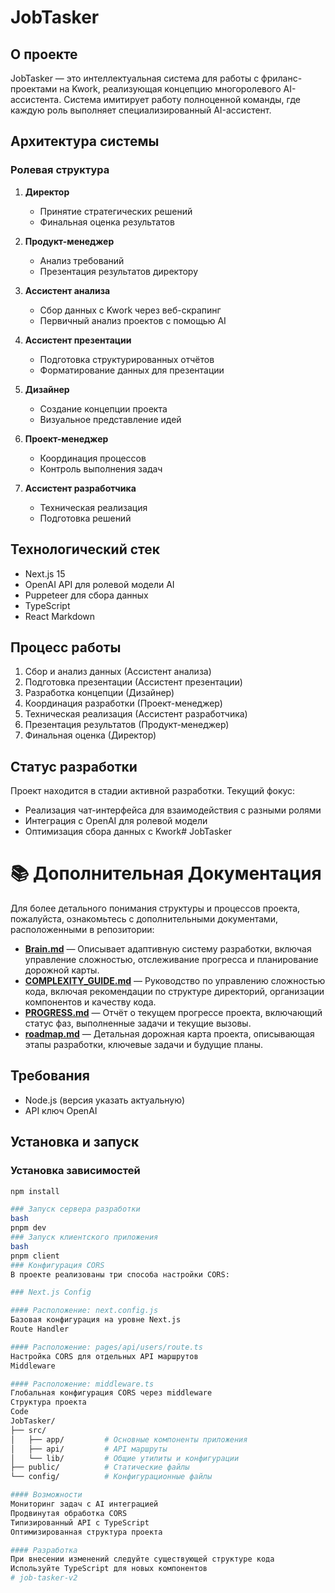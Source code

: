 # JobTasker

## О проекте

JobTasker — это интеллектуальная система для работы с фриланс-проектами на Kwork, реализующая концепцию многоролевого AI-ассистента. Система имитирует работу полноценной команды, где каждую роль выполняет специализированный AI-ассистент.

## Архитектура системы

### Ролевая структура

1. **Директор**

   - Принятие стратегических решений
   - Финальная оценка результатов

2. **Продукт-менеджер**

   - Анализ требований
   - Презентация результатов директору

3. **Ассистент анализа**

   - Сбор данных с Kwork через веб-скрапинг
   - Первичный анализ проектов с помощью AI

4. **Ассистент презентации**

   - Подготовка структурированных отчётов
   - Форматирование данных для презентации

5. **Дизайнер**

   - Создание концепции проекта
   - Визуальное представление идей

6. **Проект-менеджер**

   - Координация процессов
   - Контроль выполнения задач

7. **Ассистент разработчика**
   - Техническая реализация
   - Подготовка решений

## Технологический стек

- Next.js 15
- OpenAI API для ролевой модели AI
- Puppeteer для сбора данных
- TypeScript
- React Markdown

## Процесс работы

1. Сбор и анализ данных (Ассистент анализа)
2. Подготовка презентации (Ассистент презентации)
3. Разработка концепции (Дизайнер)
4. Координация разработки (Проект-менеджер)
5. Техническая реализация (Ассистент разработчика)
6. Презентация результатов (Продукт-менеджер)
7. Финальная оценка (Директор)

## Статус разработки

Проект находится в стадии активной разработки. Текущий фокус:

- Реализация чат-интерфейса для взаимодействия с разными ролями
- Интеграция с OpenAI для ролевой модели
- Оптимизация сбора данных с Kwork# JobTasker

# 📚 Дополнительная Документация

Для более детального понимания структуры и процессов проекта, пожалуйста, ознакомьтесь с дополнительными документами, расположенными в репозитории:

- **[Brain.md](https://github.com/Samraffi/job-tasker-v2/blob/main/Brain.md)** — Описывает адаптивную систему разработки, включая управление сложностью, отслеживание прогресса и планирование дорожной карты.
- **[COMPLEXITY_GUIDE.md](https://github.com/Samraffi/job-tasker-v2/blob/main/COMPLEXITY_GUIDE.md)** — Руководство по управлению сложностью кода, включая рекомендации по структуре директорий, организации компонентов и качеству кода.
- **[PROGRESS.md](https://github.com/Samraffi/job-tasker-v2/blob/main/PROGRESS.md)** — Отчёт о текущем прогрессе проекта, включающий статус фаз, выполненные задачи и текущие вызовы.
- **[roadmap.md](https://github.com/Samraffi/job-tasker-v2/blob/main/roadmap.md)** — Детальная дорожная карта проекта, описывающая этапы разработки, ключевые задачи и будущие планы.

## Требования

- Node.js (версия указать актуальную)
- API ключ OpenAI

## Установка и запуск

### Установка зависимостей

```bash
npm install

### Запуск сервера разработки
bash
pnpm dev
### Запуск клиентского приложения
bash
pnpm client
### Конфигурация CORS
В проекте реализованы три способа настройки CORS:

### Next.js Config

#### Расположение: next.config.js
Базовая конфигурация на уровне Next.js
Route Handler

#### Расположение: pages/api/users/route.ts
Настройка CORS для отдельных API маршрутов
Middleware

#### Расположение: middleware.ts
Глобальная конфигурация CORS через middleware
Структура проекта
Code
JobTasker/
├── src/
│   ├── app/         # Основные компоненты приложения
│   ├── api/         # API маршруты
│   └── lib/         # Общие утилиты и конфигурации
├── public/          # Статические файлы
└── config/          # Конфигурационные файлы

#### Возможности
Мониторинг задач с AI интеграцией
Продвинутая обработка CORS
Типизированный API с TypeScript
Оптимизированная структура проекта

#### Разработка
При внесении изменений следуйте существующей структуре кода
Используйте TypeScript для новых компонентов
# job-tasker-v2

```
